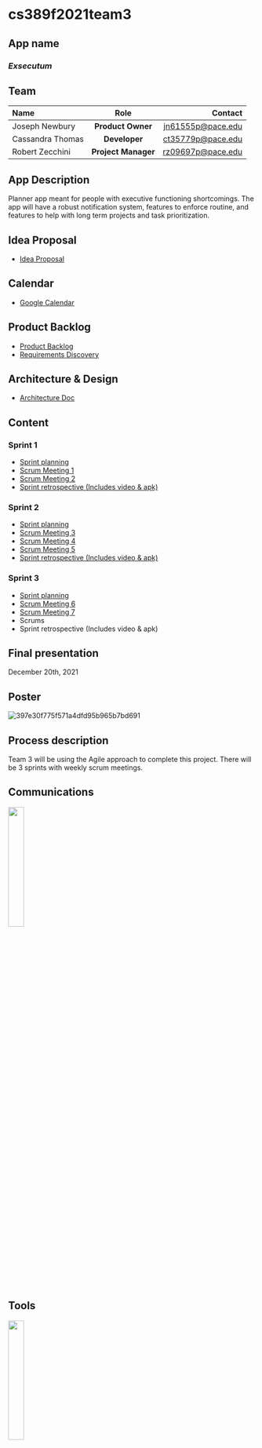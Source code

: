 # cs389f2021team3

## App name
### *Exsecutum*

## Team

| Name              | Role  | Contact           |
|:----------------- |:-----:| -----------------:|
| Joseph Newbury    |  **Product Owner** | jn61555p@pace.edu |
| Cassandra Thomas  | **Developer**      | ct35779p@pace.edu |
| Robert Zecchini   | **Project Manager** | rz09697p@pace.edu |


## App Description
Planner app meant for people with executive functioning shortcomings. The app will have a robust notification system, features to enforce routine, and features to help with long term projects and task prioritization.

## Idea Proposal
* [Idea Proposal](https://docs.google.com/document/d/1oW8mT3hR5UIkSF4T7eckjB6lrMfXNiMk5RE5qlpUtsw/edit?usp=sharing)

## Calendar
* [Google Calendar](https://calendar.google.com/calendar/u/0?cid=aXZoMmU3NjhzMjRkdGlxZWYwcXZvbzhxcjBAZ3JvdXAuY2FsZW5kYXIuZ29vZ2xlLmNvbQ)

## Product Backlog
* [Product Backlog](https://docs.google.com/spreadsheets/d/1G97VNNnwyI27zoAKjI8QwXRlrd3WQUG9/edit#gid=2120834477)
* [Requirements Discovery](https://docs.google.com/document/d/1v6a4dyaMgvB8VT6UKKvLmVpN3eAiwd1_-zdFfL173Dg/edit#)

## Architecture & Design
* [Architecture Doc](https://docs.google.com/document/d/18yRQtCtkC87bgRiX2yRvyWKywhxVOe1Z-CQwXMsvXfE/edit)

## Content
### Sprint 1
* [Sprint planning](https://docs.google.com/document/d/1aSAEQIJETiOKDVui8fGTCP29XGbD5trmkDVTnNCeAdc/edit)
* [Scrum Meeting 1](https://docs.google.com/document/d/1hF4m6-QBozLeWnDzdEr8M4rEcB4mBclU2yeIDCk1Aqo/edit)
* [Scrum Meeting 2](https://docs.google.com/document/d/10hOitFtCh7Xq1vxttVCNlGwwtLoHDBtKkRLMR2tiqAs/edit)
* [Sprint retrospective (Includes video & apk)](https://docs.google.com/document/d/1GCoVjCEITm7JXMylXUU0DmRgvR9l6jNI_qJFnAnhYbs/edit)

### Sprint 2
* [Sprint planning](https://docs.google.com/document/d/12uRj_HOMMPnnE7JZl5KvKEaFxIPGB0wt2hKvnB2qeKs/edit)
* [Scrum Meeting 3](https://docs.google.com/document/d/1jn2TXWQILS3C9xxQBq4Wv7JygFOPMbXoDsE0aD-Srok/edit?usp=sharing)
* [Scrum Meeting 4](https://docs.google.com/document/d/1qnrXeaQ08Arnq0ShE7o_4sMuHkR-3xtvxkok_21X6kw/edit?usp=sharing)
* [Scrum Meeting 5](https://docs.google.com/document/d/1hFlgBKZuw1Gyka2szxMrLZPrqGYn3LP20HGSYzLjWQQ/edit)
* [Sprint retrospective (Includes video & apk)](https://docs.google.com/document/d/1Rxi5aVu4WMGxoAazrB89dA9jAZ2V5YsASjVFHdsrhro/edit)

### Sprint 3 
* [Sprint planning](https://docs.google.com/document/d/1x3mz-th7Nkh3ZLNOQsq_HTkrrTxCrpDi72ZnzCFk5R0/edit)
* [Scrum Meeting 6](https://docs.google.com/document/d/1C1Pm3DiIOhcg7q75E6dqOS0uTCOeLCZ1iYWupryjn_g/edit?usp=sharing)
* [Scrum Meeting 7](https://docs.google.com/document/d/13hBcDQqNqIeayr60jb12bYoJoRUBWFz5Do4nuqlSJho/edit?usp=sharing)
* Scrums
* Sprint retrospective (Includes video & apk)

## Final presentation
December 20th, 2021

## Poster
![397e30f775f571a4dfd95b965b7bd691](https://user-images.githubusercontent.com/64506144/137413950-52307572-0f11-4d03-9bf5-7f6bae2ec17a.png)



## Process description
Team 3 will be using the Agile approach to complete this project. There will be 3 sprints with weekly scrum meetings.

## Communications
[<img src="https://cdn.freebiesupply.com/logos/large/2x/discord-logo-png-transparent.png" width="25%" height="25%">](https://discord.com/)

## Tools
<img src="https://techcrunch.com/wp-content/uploads/2017/02/android-studio-logo.png?w=764" width="25%" height="25%">
